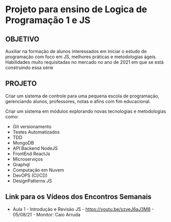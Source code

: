 # Projeto para ensino de Logica de Programação 1 e JS

## OBJETIVO

Auxiliar na formação de alunos interessados em iniciar o estudo de programação
com foco em JS, melhores práticas e metodologias ágeis. Habilidades muito
requisitadas no mercado no ano de 2021 em que se está construindo essa série

## PROJETO

Criar um sistema de controle para uma pequena escola de programação, gerenciando
alunos, professores, notas e afins com fim educacional.

Criar um sistema em módulos explorando novas tecnologias e metodologias como:
- Git versionamento
- Testes Automatizados
- TDD
- MongoDB
- API Backend NodeJS
- FrontEnd ReactJs
- Microserviços
- Graphql
- Computação em Nuvem
- DevOPS (CI/CD)
- DesignPatterns JS

## Link para os Vídeos dos Encontros Semanais

- Aula 1 - Introdução e Revisão JS - https://youtu.be/szyeJ6aJ3M8 - 05/08/21 - Monitor: Caio Arruda


